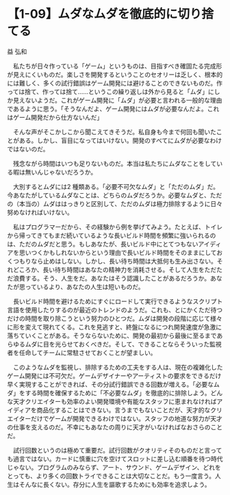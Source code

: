 # 【1-09】ムダなムダを徹底的に切り捨てる

<div class="author">益 弘和</div>

　私たちが日々作っている「ゲーム」というものは、目指すべき確固たる完成形が見えにくいものだ。楽しさを開発するということのセオリーは乏しく、根本的には難しく、多くの試行錯誤はゲーム開発には避けることのできないものだ。作っては捨て、作っては捨て……というこの繰り返しは外から見ると「ムダ」にしか見えないようだ。これがゲーム開発に「ムダ」が必要と言われる一般的な理由であるように思う。「そうなんだよ、ゲーム開発にはムダが必要なんだよ。これはゲーム開発だから仕方ないんだ」

　そんな声がそこかしこから聞こえてきそうだ。私自身も今まで何回も聞いたことがある。しかし、盲目になってはいけない。開発のすべてにムダが必要なわけではないのだ。

　残念ながら時間はいつも足りないものだ。本当は私たちにムダなことをしている暇は無いんじゃないだろうか。

　大別するとムダには2 種類ある。「必要不可欠なムダ」と「ただのムダ」だ。今あなたがしているムダなことは、どちらのムダだろうか。必要なムダと、ただの（本当の）ムダははっきりと区別して、ただのムダは極力排除するように日々努めなければいけない。

　私はプログラマーだから、その経験から例を挙げてみよう。たとえば、トイレから帰ってきてもまだ続いているような長いビルド時間を頻繁に強いられるのは、ただのムダだと思う。もしあなたが、長いビルド中にとてつもないアイディアを思いつくかもしれないからという理由で長いビルド時間をそのままにしておくつもりなら止めはしない。しかし、長い待ち時間は大抵何も生み出さない。それどころか、長い待ち時間はあなたの精神力を消耗させる。そして人生をただただ浪費する。そう、人生をだ。あなたはそう認識したことがあるだろうか。あなたが思っているより、あなたの人生は短いものだ。

　長いビルド時間を避けるためにすぐにロードして実行できるようなスクリプト言語を使用したりするのが最近のトレンドのようだ。これも、とにかくただ待つだけの時間を取り除こうという努力のひとつだ。ムダは開発の段階に応じて様々に形を変えて現れてくる。これを見逃すと、終盤になるにつれ開発速度が急激に落ちていくことがある。そうならないために、開発の最初から最後に至るまであらゆるムダに目を光らせておくべきだ。そして、できることならそういった監視者を任命してチームに常駐させておくことが望ましい。

　このようなムダを監視し、排除するための工夫をする人は、現在の複雑化したゲーム開発には不可欠だ。ゲームデザイナーやアーティストの要求をできるだけ早く実現することができれば、その分試行錯誤できる回数が増える。「必要なムダ」をする時間を確保するために「不必要なムダ」を徹底的に排除しよう。どんな天才クリエイターも効率のよい開発環境や有能なスタッフに恵まれなければアイディアを商品化することはできない。言うまでもないことだが、天才的なクリエイターだけでゲームが開発できるわけではない。スタッフの地道な努力が天才の仕事を支えるのだ。不幸にもあなたの周りに天才がいなければなおさらのことだ。

　試行回数というのは極めて重要だ。試行回数がクオリティそのものだと言っても過言ではない。カードに慎重に穴を空けてスロットに差し込む順番を待つ時代じゃない。プログラムのみならず、アート、サウンド、ゲームデザイン、どれをとっても、より多くの回数トライできることは大切なことだ。もう一度言う。人生はそんなに長くない。存分に人生を謳歌するためにも効率を追求しよう。
